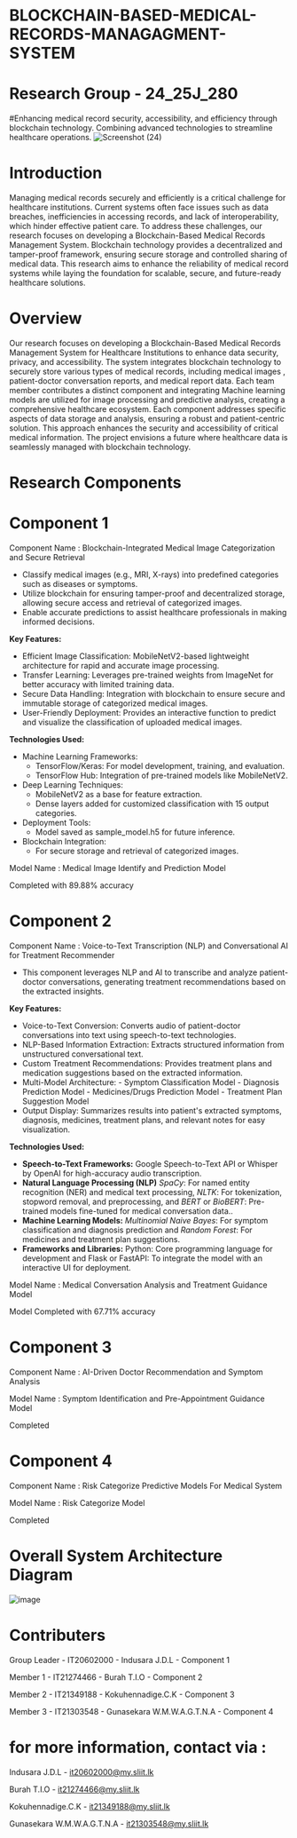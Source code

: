 # BLOCKCHAIN-BASED-MEDICAL-RECORDS-MANAGAGMENT-SYSTEM

# Research Group - 24_25J_280

#Enhancing medical record security, accessibility, and efficiency through blockchain technology. Combining advanced technologies to streamline healthcare operations.
![Screenshot (24)](https://github.com/user-attachments/assets/fc8140ce-4ec8-49f5-a036-7d7341c082ec)

# Introduction
Managing medical records securely and efficiently is a critical challenge for healthcare institutions. Current systems often face issues such as data breaches, inefficiencies in accessing records, and lack of interoperability, which hinder effective patient care. To address these challenges, our research focuses on developing a Blockchain-Based Medical Records Management System. Blockchain technology provides a decentralized and tamper-proof framework, ensuring secure storage and controlled sharing of medical data. This research aims to enhance the reliability of medical record systems while laying the foundation for scalable, secure, and future-ready healthcare solutions.

# Overview 
Our research focuses on developing a Blockchain-Based Medical Records Management System for Healthcare Institutions to enhance data security, privacy, and accessibility. The system integrates blockchain technology to securely store various types of medical records, including medical images , patient-doctor conversation reports,  and medical report data. Each team member contributes a distinct component and integrating  Machine learning models are utilized for image processing and predictive analysis, creating a comprehensive healthcare ecosystem. Each component addresses specific aspects of data storage and analysis, ensuring a robust and patient-centric solution. This approach enhances the security and accessibility of critical medical information. The project envisions a future where healthcare data is seamlessly managed with blockchain technology.

# Research Components

# Component 1 
Component Name : Blockchain-Integrated Medical Image Categorization and Secure Retrieval
- Classify medical images (e.g., MRI, X-rays) into predefined categories such as diseases or symptoms.
- Utilize blockchain for ensuring tamper-proof and decentralized storage, allowing secure access and retrieval of categorized images.
- Enable accurate predictions to assist healthcare professionals in making informed decisions.

**Key Features:** 
- Efficient Image Classification: MobileNetV2-based lightweight architecture for rapid and accurate image processing.
- Transfer Learning: Leverages pre-trained weights from ImageNet for better accuracy with limited training data.
- Secure Data Handling: Integration with blockchain to ensure secure and immutable storage of categorized medical images.
- User-Friendly Deployment: Provides an interactive function to predict and visualize the classification of uploaded medical images.

**Technologies Used:**  
- Machine Learning Frameworks:
    - TensorFlow/Keras: For model development, training, and evaluation.
    - TensorFlow Hub: Integration of pre-trained models like MobileNetV2.
- Deep Learning Techniques:
    - MobileNetV2 as a base for feature extraction.
    - Dense layers added for customized classification with 15 output categories.
- Deployment Tools:
    - Model saved as sample_model.h5 for future inference.
- Blockchain Integration:
    - For secure storage and retrieval of categorized images.

Model Name : Medical Image Identify and Prediction Model

Completed with 89.88% accuracy

# Component 2
Component Name : Voice-to-Text Transcription (NLP) and Conversational AI for Treatment Recommender
- This component leverages NLP and AI to transcribe and analyze patient-doctor conversations, generating treatment recommendations based on the extracted insights.

**Key Features:**  
- Voice-to-Text Conversion: Converts audio of patient-doctor conversations into text using speech-to-text technologies.
- NLP-Based Information Extraction: Extracts structured information from unstructured conversational text.
- Custom Treatment Recommendations: Provides treatment plans and medication suggestions based on the extracted information.
- Multi-Model Architecture: - Symptom Classification Model
                            - Diagnosis Prediction Model
                            - Medicines/Drugs Prediction Model
                            - Treatment Plan Suggestion Model
- Output Display: Summarizes results into patient's extracted symptoms, diagnosis, medicines, treatment plans, and relevant notes for easy visualization.

**Technologies Used:**  
- **Speech-to-Text Frameworks:** Google Speech-to-Text API or Whisper by OpenAI for high-accuracy audio transcription.  
- **Natural Language Processing (NLP)** *SpaCy*: For named entity recognition (NER) and medical text processing, *NLTK*: For tokenization, stopword removal, and preprocessing, and *BERT* or *BioBERT*: Pre-trained models fine-tuned for medical conversation data.. 
- **Machine Learning Models:** *Multinomial Naive Bayes*: For symptom classification and diagnosis prediction and *Random Forest*: For medicines and treatment plan suggestions.
- **Frameworks and Libraries:** Python: Core programming language for development and Flask or FastAPI: To integrate the model with an interactive UI for deployment.

Model Name : Medical Conversation Analysis and Treatment Guidance Model

Model Completed with 67.71% accuracy 


# Component 3 
Component Name : AI-Driven Doctor Recommendation and Symptom Analysis

Model Name : Symptom Identification and Pre-Appointment Guidance Model

Completed



# Component 4 
Component Name : Risk Categorize Predictive Models For Medical System

Model Name : Risk Categorize Model 

Completed



# Overall System Architecture Diagram

![image](https://github.com/user-attachments/assets/44741a22-e6b7-4cfa-915b-d385cbc02aef)

# Contributers

Group Leader - IT20602000 - Indusara J.D.L - Component 1

Member 1 - IT21274466 - Burah T.I.O - Component 2

Member 2 - IT21349188 - Kokuhennadige.C.K - Component 3

Member 3 - IT21303548 - Gunasekara W.M.W.A.G.T.N.A - Component 4

# for more information, contact via :
Indusara J.D.L - it20602000@my.sliit.lk

Burah T.I.O - it21274466@my.sliit.lk

Kokuhennadige.C.K - it21349188@my.sliit.lk

Gunasekara W.M.W.A.G.T.N.A - it21303548@my.sliit.lk
